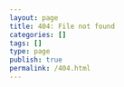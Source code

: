 ```yaml
---
layout: page
title: 404: File not found
categories: []
tags: []
type: page
publish: true
permalink: /404.html
---
```


